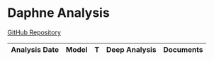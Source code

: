 # Daphne Analysis

[GitHub Repository](https://github.com/django/daphne)

| Analysis Date | Model | T | Deep Analysis | Documents |
|---------------|-------|---|:-------------:|-----------|
